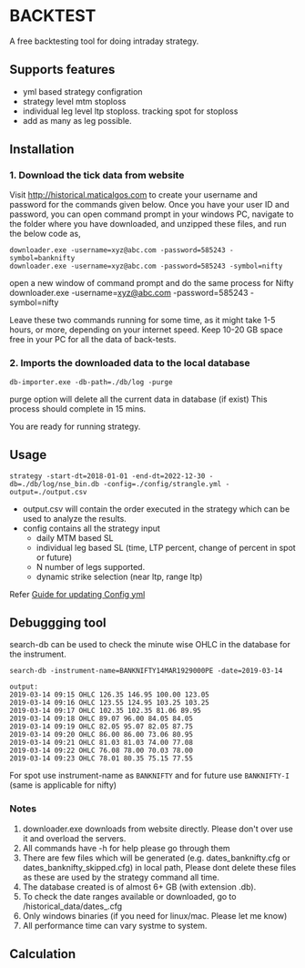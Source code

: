 # BACKTEST

A free backtesting tool for doing intraday strategy.

## Supports features

- yml based strategy configration
- strategy level mtm stoploss
- individual leg level ltp stoploss. tracking spot for stoploss
- add as many as leg possible.

## Installation

### 1. Download the tick data from website

Visit <http://historical.maticalgos.com> to create your username and password for the commands given below. Once you have your user ID and password, you can open command prompt in your windows PC, navigate to the folder where you have downloaded, and unzipped these files, and run the below code as,

```
downloader.exe -username=xyz@abc.com -password=585243 -symbol=banknifty
downloader.exe -username=xyz@abc.com -password=585243 -symbol=nifty
```

open a new window of command prompt and do the same process for Nifty
downloader.exe -username=xyz@abc.com -password=585243 -symbol=nifty

Leave these two commands running for some time, as it might take 1-5 hours, or more, depending on your internet speed. Keep 10-20 GB space free in your PC for all the data of back-tests.

### 2. Imports the downloaded data to the local database

```
db-importer.exe -db-path=./db/log -purge
```

purge option will delete all the current data in database (if exist)
This process should complete in 15 mins.

You are ready for running strategy.

## Usage

```
strategy -start-dt=2018-01-01 -end-dt=2022-12-30 -db=./db/log/nse_bin.db -config=./config/strangle.yml -output=./output.csv
```

- output.csv will contain the order executed in the strategy which can be used to analyze the results.
- config contains all the strategy input
  - daily MTM based SL
  - individual leg based SL (time, LTP percent, change of percent in spot or future)
  - N number of legs supported.
  - dynamic strike selection (near ltp, range ltp)

Refer [Guide for updating Config yml](./config/README.md)

## Debuggging tool

search-db can be used to check the minute wise OHLC in the database for the instrument.

```
search-db -instrument-name=BANKNIFTY14MAR1929000PE -date=2019-03-14

output:
2019-03-14 09:15 OHLC 126.35 146.95 100.00 123.05
2019-03-14 09:16 OHLC 123.55 124.95 103.25 103.25
2019-03-14 09:17 OHLC 102.35 102.35 81.06 89.95
2019-03-14 09:18 OHLC 89.07 96.00 84.05 84.05
2019-03-14 09:19 OHLC 82.05 95.07 82.05 87.75
2019-03-14 09:20 OHLC 86.00 86.00 73.06 80.95
2019-03-14 09:21 OHLC 81.03 81.03 74.00 77.08
2019-03-14 09:22 OHLC 76.08 78.00 70.03 78.00
2019-03-14 09:23 OHLC 78.01 80.35 75.15 77.55
```

For spot use instrument-name as `BANKNIFTY` and for future use `BANKNIFTY-I` (same is applicable for nifty)

### Notes

1. downloader.exe downloads from website directly. Please don't over use it and overload the servers.
2. All commands have -h for help please go through them
3. There are few files which will be generated (e.g. dates_banknifty.cfg or dates_banknifty_skipped.cfg) in local path, Please dont delete these files as these are used by the strategy command all time.
4. The database created is of almost 6+ GB (with extension .db).
5. To check the date ranges available or downloaded, go to /historical_data/dates_<symbol>.cfg
6. Only windows binaries (if you need for linux/mac. Please let me know)
7. All performance time can vary systme to system.

## Calculation
